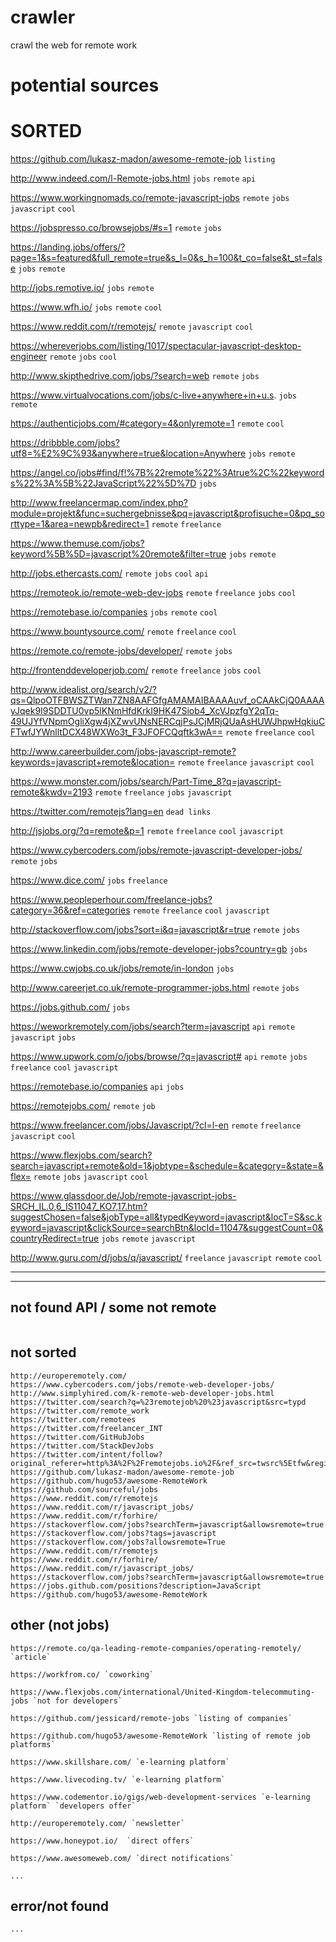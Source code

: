 # crawler
crawl the web for remote work


# potential sources


# SORTED         
https://github.com/lukasz-madon/awesome-remote-job `listing`

http://www.indeed.com/l-Remote-jobs.html `jobs` `remote` `api`

https://www.workingnomads.co/remote-javascript-jobs `remote` `jobs` `javascript` `cool`

https://jobspresso.co/browsejobs/#s=1 `remote` `jobs`

https://landing.jobs/offers/?page=1&s=featured&full_remote=true&s_l=0&s_h=100&t_co=false&t_st=false `jobs` `remote`

http://jobs.remotive.io/ `jobs` `remote`

https://www.wfh.io/ `jobs` `remote` `cool`

https://www.reddit.com/r/remotejs/ `remote` `javascript` `cool`

https://whereverjobs.com/listing/1017/spectacular-javascript-desktop-engineer `remote` `jobs` `cool`

http://www.skipthedrive.com/jobs/?search=web `remote` `jobs`

https://www.virtualvocations.com/jobs/c-live+anywhere+in+u.s. `jobs` `remote`

https://authenticjobs.com/#category=4&onlyremote=1 `remote` `cool`

https://dribbble.com/jobs?utf8=%E2%9C%93&anywhere=true&location=Anywhere `jobs` `remote` 

https://angel.co/jobs#find/f!%7B%22remote%22%3Atrue%2C%22keywords%22%3A%5B%22JavaScript%22%5D%7D `jobs`

http://www.freelancermap.com/index.php?module=projekt&func=suchergebnisse&pq=javascript&profisuche=0&pq_sorttype=1&area=newpb&redirect=1 `remote` `freelance`

https://www.themuse.com/jobs?keyword%5B%5D=javascript%20remote&filter=true `jobs` `remote`

http://jobs.ethercasts.com/ `remote` `jobs` `cool` `api`

https://remoteok.io/remote-web-dev-jobs `remote` `freelance` `jobs` `cool`

https://remotebase.io/companies `jobs` `remote` `cool`

https://www.bountysource.com/ `remote` `freelance` `cool`

https://remote.co/remote-jobs/developer/ `remote` `jobs` 

http://frontenddeveloperjob.com/ `remote` `freelance` `jobs` `cool`

http://www.idealist.org/search/v2/?qs=QlpoOTFBWSZTWan7ZN8AAFGfgAMAMAIBAAAAuvf_oCAAkCjQ0AAAAyJqek9I9SDDTU0vp5lKNmHfdKrkI9HK47Siob4_XcVJpzfgY2qTq-49UJYfVNpmOgliXgw4jXZwvUNsNERCqjPsJCjMRjQUaAsHUWJhpwHqkiuCFTwfJYWnlltDCX48WXWo3t_F3JFOFCQqftk3wA== `remote` `freelance` `cool`

http://www.careerbuilder.com/jobs-javascript-remote?keywords=javascript+remote&location= `remote` `freelance` `javascript` `cool`

https://www.monster.com/jobs/search/Part-Time_8?q=javascript-remote&kwdv=2193 `remote` `freelance` `jobs` `javascript`

https://twitter.com/remotejs?lang=en `dead links`

http://jsjobs.org/?q=remote&p=1 `remote` `freelance` `cool` `javascript`

https://www.cybercoders.com/jobs/remote-javascript-developer-jobs/ `remote` `jobs`

https://www.dice.com/ `jobs` `freelance` 

https://www.peopleperhour.com/freelance-jobs?category=36&ref=categories `remote` `freelance` `cool` `javascript`

http://stackoverflow.com/jobs?sort=i&q=javascript&r=true `remote` `jobs` 

https://www.linkedin.com/jobs/remote-developer-jobs?country=gb `jobs` 

https://www.cwjobs.co.uk/jobs/remote/in-london `jobs`

http://www.careerjet.co.uk/remote-programmer-jobs.html `remote` `jobs`

https://jobs.github.com/ `jobs`

https://weworkremotely.com/jobs/search?term=javascript `api` `remote` `javascript` `jobs`

https://www.upwork.com/o/jobs/browse/?q=javascript# `api` `remote` `jobs` `freelance` `cool` `javascript`

https://remotebase.io/companies `api` `jobs`

https://remotejobs.com/ `remote` `job` 

https://www.freelancer.com/jobs/Javascript/?cl=l-en `remote` `freelance` `javascript` `cool`

https://www.flexjobs.com/search?search=javascript+remote&old=1&jobtype=&schedule=&category=&state=&flex= `remote` `jobs` `javascript` `cool`

https://www.glassdoor.de/Job/remote-javascript-jobs-SRCH_IL.0,6_IS11047_KO7,17.htm?suggestChosen=false&jobType=all&typedKeyword=javascript&locT=S&sc.keyword=javascript&clickSource=searchBtn&locId=11047&suggestCount=0&countryRedirect=true `jobs` `remote` `javascript`

http://www.guru.com/d/jobs/q/javascript/ `freelance` `javascript` `remote` `cool` 

---


------------------------------------------------------------------------------

## not found API / some not remote
```
```

## not sorted
```
http://europeremotely.com/
https://www.cybercoders.com/jobs/remote-web-developer-jobs/
http://www.simplyhired.com/k-remote-web-developer-jobs.html
https://twitter.com/search?q=%23remotejob%20%23javascript&src=typd
https://twitter.com/remote_work
https://twitter.com/remotees
https://twitter.com/freelancer_INT
https://twitter.com/GitHubJobs
https://twitter.com/StackDevJobs
https://twitter.com/intent/follow?original_referer=http%3A%2F%2Fremotejobs.io%2F&ref_src=twsrc%5Etfw&region=follow_link&screen_name=remote_jobs&tw_p=followbutton
https://github.com/lukasz-madon/awesome-remote-job
https://github.com/hugo53/awesome-RemoteWork
https://github.com/sourceful/jobs
https://www.reddit.com/r/remotejs
https://www.reddit.com/r/javascript_jobs/
https://www.reddit.com/r/forhire/
https://stackoverflow.com/jobs?searchTerm=javascript&allowsremote=true
https://stackoverflow.com/jobs?tags=javascript
https://stackoverflow.com/jobs?allowsremote=True
https://www.reddit.com/r/remotejs
https://www.reddit.com/r/forhire/
https://www.reddit.com/r/javascript_jobs/
https://stackoverflow.com/jobs?searchTerm=javascript&allowsremote=true
https://jobs.github.com/positions?description=JavaScript
https://github.com/hugo53/awesome-RemoteWork
```

## other (not jobs)
```
https://remote.co/qa-leading-remote-companies/operating-remotely/ `article`

https://workfrom.co/ `coworking`

https://www.flexjobs.com/international/United-Kingdom-telecommuting-jobs `not for developers`

https://github.com/jessicard/remote-jobs `listing of companies`

https://github.com/hugo53/awesome-RemoteWork `listing of remote job platforms`

https://www.skillshare.com/ `e-learning platform`

https://www.livecoding.tv/ `e-learning platform`

https://www.codementor.io/gigs/web-development-services `e-learning platform` `developers offer`

http://europeremotely.com/ `newsletter`

https://www.honeypot.io/  `direct offers`

https://www.awesomeweb.com/ `direct notifications`

...
```

## error/not found
```
...
```

